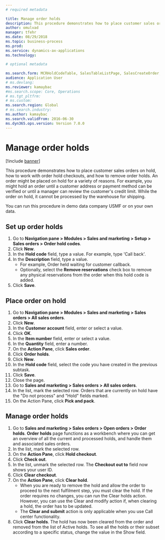 ```yaml
--- 
# required metadata 
 
title: Manage order holds
description: This procedure demonstrates how to place customer sales orders on hold, how to work with order hold checkouts, and how to remove order holds. 
author: omulvad
manager: tfehr 
ms.date: 08/29/2018
ms.topic: business-process 
ms.prod:  
ms.service: dynamics-ax-applications 
ms.technology:  
 
# optional metadata 
 
ms.search.form: MCRHoldCodeTable, SalesTableListPage, SalesCreateOrder, SalesTable, MCRHoldCodeTrans, MCRHoldCheckOutOverride, MCRHoldCodeTable, MCRItemListCopying, MCRItemListTable, MCROMHoldList   
audience: Application User 
# ms.devlang:  
ms.reviewer: kamaybac
#ms.search.scope: Core, Operations 
# ms.tgt_pltfrm:  
# ms.custom:  
ms.search.region: Global
# ms.search.industry: 
ms.author: kamaybac
ms.search.validFrom: 2016-06-30 
ms.dyn365.ops.version: Version 7.0.0 
---
```

# Manage order holds

[!include [banner](../../includes/banner.md)]

This procedure demonstrates how to place customer sales orders on hold, how to work with order hold checkouts, and how to remove order holds. An order might be placed on hold for a variety of reasons. For example, you might hold an order until a customer address or payment method can be verified or until a manager can review the customer's credit limit. While the order on hold, it cannot be processed by the warehouse for shipping. 

You can run this procedure in demo data company USMF or on your own data.


## Set up order holds
1. Go to **Navigation pane > Modules > Sales and marketing > Setup > Sales orders > Order hold codes**.
2. Click **New**.
3. In the **Hold code** field, type a value. For example, type 'Call back'.  
4. In the **Description** field, type a value.
    - For example, Order held waiting for customer callback.  
    - Optionally, select the **Remove reservations** check box to remove any physical reservations from the order when this hold code is added.  
5. Click **Save**.

## Place order on hold
1. Go to **Navigation pane > Modules > Sales and marketing > Sales orders > All sales orders**.
2. Click **New**.
3. In the **Customer account** field, enter or select a value.
4. Click **OK**.
5. In the **Item number** field, enter or select a value.
6. In the **Quantity** field, enter a number.
7. On the **Action Pane**, click **Sales order**.
8. Click **Order holds**.
9. Click **New**.
10. In the **Hold code** field, select the code you have created in the previous subtask.
11. Click **Save**.
12. Close the page.
13. Go to **Sales and marketing > Sales orders > All sales orders**.
14. In the list, mark the selected row. Orders that are currently on hold have the "Do not process" and "Hold" fields marked.
15. On the Action Pane, click **Pick and pack**.

## Manage order holds
1. Go to **Sales and marketing > Sales orders > Open orders > Order holds**. **Order holds** page functions as a workbench where you can get an overview of all the current and processed holds, and handle them and associated sales orders.     
2. In the list, mark the selected row.
3. On the **Action Pane**, click **Hold checkout**.
4. Click **Check out**.
5. In the list, unmark the selected row. The **Checkout out to** field now shows your user ID.   
6. Click **Clear checkout**.
7. On the **Action Pane**, click **Clear hold**.
    - When you are ready to remove the hold and allow the order to proceed to the next fulfilment step, you must clear the hold. If the order requires no changes, you can run the Clear holds action. However, you can use the Clear and modify action if, when clearing a hold, the order has to be updated.      
    - The **Clear and submit** action is only applicable when you use Call center functionality.  
8. Click **Clear holds**. The hold has now been cleared from the order and removed from the list of Active holds. To see all the holds or their subset according to a specific status, change the value in the Show field.     

